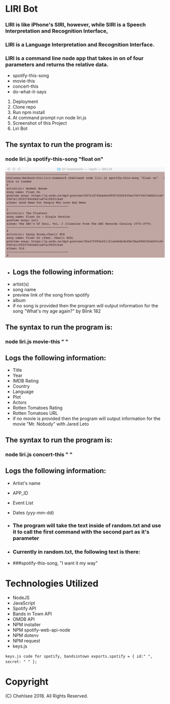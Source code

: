 # LIRI Bot
### LIRI is like iPhone's SIRI, however, while SIRI is a Speech Interpretation and Recognition Interface,
### LIRI is a Language Interpretation and Recognition Interface. 
### LIRI is a command line node app that takes in on of four parameters and returns the relative data.
* spotify-this-song 
* movie-this 
* concert-this
* do-what-it-says

1. Deployment
2. Clone repo
3. Run npm install
4. At command prompt run node liri.js <pass in an instruction from above>
5. Screenshot of this Project
6. Liri Bot

## The syntax to run the program is:
### node liri.js spotify-this-song "float on"
![Working Code in Terminal for Spotify-this-song "Float On"](https://github.com/chehlsee/liri-homework/blob/master/spotify-this-song.png "Spotify-this-song") 
* ## Logs the following information:
* artist(s)
* song name
* preview link of the song from spotify
* album
* if no song is provided then the program will output information for the song "What's my age again?" by Blink 182

## The syntax to run the program is:
### node liri.js movie-this " "

 ## Logs the following information:
* Title
* Year
* IMDB Rating
* Country
* Language
* Plot
* Actors
* Rotten Tomatoes Rating
* Rotten Tomatoes URL
* if no movie is provided then the program will output information for the movie "Mr. Nobody" with Jared Leto

## The syntax to run the program is:
### node liri.js concert-this " "

## Logs the following information:
* Artist's name
* APP_ID
* Event List
* Dates (yyy-mm-dd)

* ### The program will take the text inside of random.txt and use it to call the first command with the second part as it's parameter
* ### Currently in random.txt, the following text is there:
* ###spotify-this-song, "I want it my way"

# Technologies Utilized
* NodeJS
* JavaScript
* Spotify API
* Bands in Town API
* OMDB API
* NPM installer
* NPM spotify-web-api-node
* NPM dotenv
* NPM request
* keys.js


``keys.js code for spotify, bandsintown
exports.spotify = {
id:" ",
secret: " "
};
``


 # Copyright
 (C) Chehlsee 2018. All Rights Reserved.
